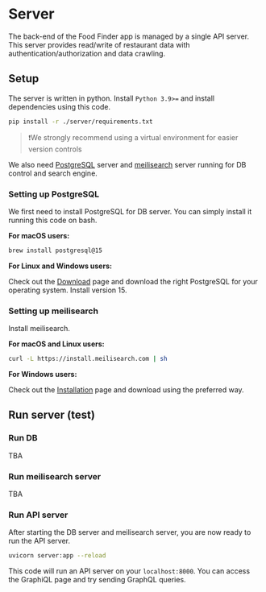 # Server

The back-end of the Food Finder app is managed by a single API server. This server provides read/write of restaurant data with authentication/authorization and data crawling. 

## Setup

The server is written in python. Install `Python 3.9>=` and install dependencies using this code. 

```zsh
pip install -r ./server/requirements.txt
```

> ❗️We strongly recommend using a virtual environment for easier version controls

We also need [PostgreSQL](https://www.postgresql.org) server and [meilisearch](https://www.meilisearch.com) server running for DB control and search engine.

### Setting up PostgreSQL

We first need to install PostgreSQL for DB server. You can simply install it running this code on bash. 

**For macOS users:**
```zsh
brew install postgresql@15              
```

**For Linux and Windows users:**

Check out the [Download](https://www.postgresql.org/download/) page and download the right PostgreSQL for your operating system. Install version 15. 

### Setting up meilisearch

Install meilisearch. 

**For macOS and Linux users:**
```bash
curl -L https://install.meilisearch.com | sh
```

**For Windows users:**

Check out the [Installation](https://www.meilisearch.com/docs/learn/getting_started/installation) page and download using the preferred way. 


## Run server (test)


### Run DB
TBA
### Run meilisearch server
TBA

### Run API server

After starting the DB server and meilisearch server, you are now ready to run the API server. 

```zsh
uvicorn server:app --reload
```

This code will run an API server on your `localhost:8000`. You can access the GraphiQL page and try sending GraphQL queries. 